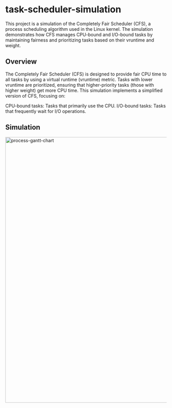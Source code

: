 # task-scheduler-simulation
This project is a simulation of the Completely Fair Scheduler (CFS), a process scheduling algorithm used in the Linux kernel. The simulation demonstrates how CFS manages CPU-bound and I/O-bound tasks by maintaining fairness and prioritizing tasks based on their vruntime and weight.

## Overview
The Completely Fair Scheduler (CFS) is designed to provide fair CPU time to all tasks by using a virtual runtime (vruntime) metric. Tasks with lower vruntime are prioritized, ensuring that higher-priority tasks (those with higher weight) get more CPU time. This simulation implements a simplified version of CFS, focusing on:

CPU-bound tasks: Tasks that primarily use the CPU.
I/O-bound tasks: Tasks that frequently wait for I/O operations.

## Simulation
<img width="1705" height="828" alt="process-gantt-chart" src="https://github.com/user-attachments/assets/f4b9eb79-77db-4963-9e42-e0300e7e6a65" />
